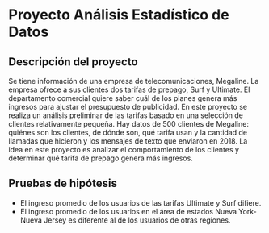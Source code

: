 # Proyecto Análisis Estadístico de Datos

## Descripción del proyecto
Se tiene información de una empresa de telecomunicaciones, Megaline. La empresa ofrece a sus clientes dos tarifas de prepago, Surf y Ultimate. 
El departamento comercial quiere saber cuál de los planes genera más ingresos para ajustar el presupuesto de publicidad.
En este proyecto se realiza un análisis preliminar de las tarifas basado en una selección de clientes relativamente pequeña. 
Hay datos de 500 clientes de Megaline: quiénes son los clientes, de dónde son, qué tarifa usan y la cantidad de llamadas que hicieron y los mensajes de texto que enviaron en 2018. 
La idea en este proyecto es analizar el comportamiento de los clientes y determinar qué tarifa de prepago genera más ingresos.

## Pruebas de hipótesis
- El ingreso promedio de los usuarios de las tarifas Ultimate y Surf difiere.
- El ingreso promedio de los usuarios en el área de estados Nueva York-Nueva Jersey es diferente al de los usuarios de otras regiones.

